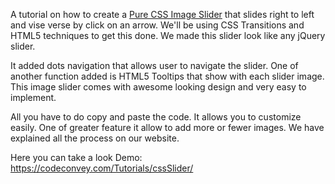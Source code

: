 A tutorial on how to create a <a target="_blank" href="http://codeconvey.com/pure-css-image-slider/">Pure CSS Image Slider</a> that slides right to left and vise verse by click on an arrow. We'll be using CSS Transitions and HTML5 techniques to get this done. We made this slider look like any jQuery slider. 

It added dots navigation that allows user to navigate the slider. One of another function added is HTML5 Tooltips that show with each slider image. This image slider comes with awesome looking design and very easy to implement. 

All you have to do copy and paste the code. It allows you to customize easily. One of greater feature it allow to add more or fewer images. We have explained all the process on our website. 

Here you can take a look Demo: https://codeconvey.com/Tutorials/cssSlider/
